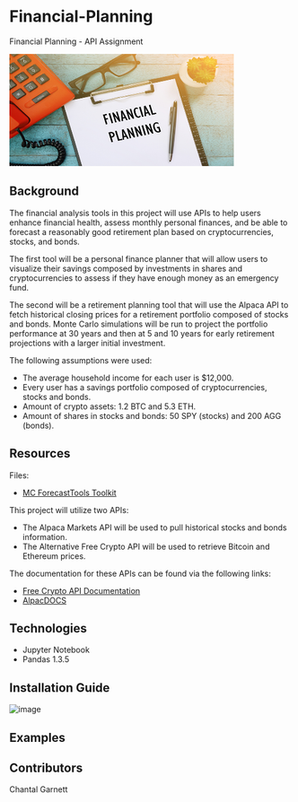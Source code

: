 # Financial-Planning
Financial Planning - API Assignment

<img src="https://github.com/ChantalAG/Financial-Planning/blob/main/Financial-Planning.jpg" width="400" height="200">

## Background

The financial analysis tools in this project will use APIs to help users enhance financial health, assess monthly personal finances, and be able to forecast a reasonably good retirement plan based on cryptocurrencies, stocks, and bonds.

The first tool will be a personal finance planner that will allow users to visualize their savings composed by investments in shares and cryptocurrencies to assess if they have enough money  as an emergency fund.

The second will be a retirement planning tool that will use the Alpaca API to fetch historical closing prices for a retirement portfolio composed of stocks and bonds. Monte Carlo simulations will be run to project the portfolio performance at 30 years and then at 5 and 10 years for early retirement projections with a larger initial investment. 

The following assumptions were used:
* The average household income for each user is $12,000.
* Every user has a savings portfolio composed of cryptocurrencies, stocks and bonds.
* Amount of crypto assets: 1.2 BTC and 5.3 ETH.
* Amount of shares in stocks and bonds: 50 SPY (stocks) and 200 AGG (bonds).


## Resources
Files:
* [MC ForecastTools Toolkit](https://github.com/ChantalAG/Financial-Planning/blob/main/MCForecastTools.py)

This project will utilize two APIs:
* The Alpaca Markets API will be used to pull historical stocks and bonds information.
* The Alternative Free Crypto API will be used to retrieve Bitcoin and Ethereum prices.

The documentation for these APIs can be found via the following links:
* [Free Crypto API Documentation](https://alternative.me/crypto/api/)
* [AlpacDOCS](https://alpaca.markets/docs/)

## Technologies
* Jupyter Notebook
* Pandas 1.3.5

## Installation Guide
![image](https://user-images.githubusercontent.com/99493522/161303918-b2c987bb-0ac7-4232-b49c-5e637d55c2d4.png)


## Examples




## Contributors
Chantal Garnett 
